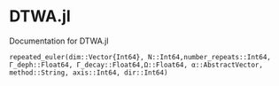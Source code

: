# DTWA.jl

Documentation for DTWA.jl

```@docs
repeated_euler(dim::Vector{Int64}, N::Int64,number_repeats::Int64, Γ_deph::Float64, Γ_decay::Float64,Ω::Float64, α::AbstractVector, method::String, axis::Int64, dir::Int64)
```